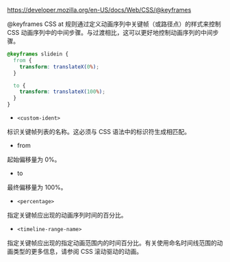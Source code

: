 https://developer.mozilla.org/en-US/docs/Web/CSS/@keyframes





@keyframes CSS at 规则通过定义动画序列中关键帧（或路径点）的样式来控制 CSS 动画序列中的中间步骤。与过渡相比，这可以更好地控制动画序列的中间步骤。

```css
@keyframes slidein {
  from {
    transform: translateX(0%);
  }

  to {
    transform: translateX(100%);
  }
}
```

* `<custom-ident>`

标识关键帧列表的名称。这必须与 CSS 语法中的标识符生成相匹配。

* from

起始偏移量为 0%。

* to

最终偏移量为 100%。

* `<percentage>`

指定关键帧应出现的动画序列时间的百分比。

* `<timeline-range-name>`

指定关键帧应出现的指定动画范围内的时间百分比。有关使用命名时间线范围的动画类型的更多信息，请参阅 CSS 滚动驱动的动画。